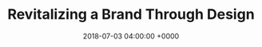 ---
title: 'Revitalizing a Brand Through Design'
name: "4dv"
night_header: false
night_footer: true
language: en
published: true
slug: "custom-lead-generation-application"
layout: pancakes
description: page description
date: 2018-07-03 04:00:00 +0000
tags: ["Web Development", "Web Experience", "Web Design", "Brand Identity", "Brand Strategy"]
aliases :
  - /work/leadgate/
stacks_hero:
  path: "helpers/work/hero.html"
  image: "images/leadgate-cover.png"
  background_color: "#1d6bd0"
  client: "leadgate"
  logo_color: "white"
grid_item:
  client: "leadgate"
  logo_color: "color"
stacks:
- template: section-row-blocks
  id: overview
  class: padding-m-bottom v_c-center
  background_color: "#1d6bd0"
  background_image:
  rows:
  - template: include-row
    class: h_c-center v_c-center
    size: container
    cols:
    - template: block-column-builder
      size: '9'
      animate: fade-up
      duration: '400'
      elements:
      - template: element-title
        class: "color-white text-left big-paragraph"
        tag: p
        title: |
          Leadgate is an all-new lead aggregator, enabling contractors & agencies to easily monitor the web for new opportunities relevant to their service offering. Fullstack built the entire web application from scratch, including a streamlined UX, third-party integrations and collaborative features. From simultaneous multi-user view, to text filtering enabling automatic organization/tagging, LeadGate enables teams to never miss an opportunity.
- template: section-row-blocks
  id: overview
  class: padding-xl-top padding-xl-bottom v_c-center
  background_color: "#ffffff"
  rows:
  - template: include-row
    class: h_c-center v_c-center wrap
    size: container-l
    cols:
    - template: block-column-builder
      size: '12'
      animate: fade-up
      duration: '400'
      elements:
      - template: element-image
        class: padding-m-bottom
        image: "images/leadgate-feed.png"
      - template: element-image
        image: "images/leadgate-open-tab.png"
---